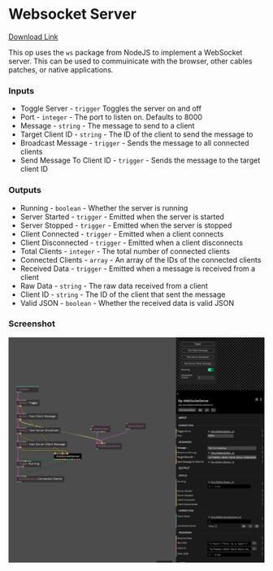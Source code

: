 # Websocket Server

[Download Link](https://github.com/Zetaphor/cables-patches-ops/archive/refs/heads/downloads/websocket-server.zip)

This op uses the `ws` package from NodeJS to implement a WebSocket server. This can be used to commuinicate with the browser, other cables patches, or native applications.

### Inputs

* Toggle Server - `trigger` Toggles the server on and off
* Port - `integer` - The port to listen on. Defaults to 8000
* Message - `string` - The message to send to a client
* Target Client ID - `string` - The ID of the client to send the message to
* Broadcast Message - `trigger` - Sends the message to all connected clients
* Send Message To Client ID - `trigger` - Sends the message to the target client ID

### Outputs

* Running - `boolean` - Whether the server is running
* Server Started - `trigger` - Emitted when the server is started
* Server Stopped - `trigger` -  Emitted when the server is stopped
* Client Connected - `trigger` - Emitted when a client connects
* Client Disconnected - `trigger` - Emitted when a client disconnects
* Total Clients - `integer` - The total number of connected clients
* Connected Clients - `array` - An array of the IDs of the connected clients
* Received Data - `trigger` - Emitted when a message is received from a client
* Raw Data - `string` - The raw data received from a client
* Client ID - `string` - The ID of the client that sent the message
* Valid JSON - `boolean` - Whether the received data is valid JSON

### Screenshot

![websocket-server](../screenshots/websocket-server.png)